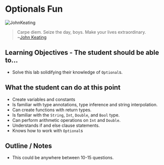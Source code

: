 # Optionals Fun

![JohnKeating](http://i.imgur.com/8HkWghd.png)

> Carpe diem. Seize the day, boys. Make your lives extraordinary. ~[John Keating](https://en.wikipedia.org/wiki/Dead_Poets_Society)

## Learning Objectives - The student should be able to...

* Solve this lab solidifying their knowledge of `Optional`s.

## What the student can do at this point 

* Create variables and constants
* Is familiar with type annotations, type inference and string interpolation.
* Can create functions with return types.
* Is familiar with the `String`, `Int`, `Double`, and `Bool` type.
* Can perform arithmetic operations on `Int` and `Double`.
* Understands if and else clause statements.
* Knows how to work with `Optional`s

## Outline / Notes

*  This could be anywhere between 10-15 questions.
